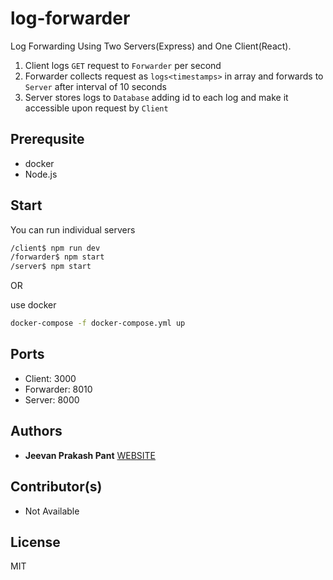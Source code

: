 # log-forwarder
Log Forwarding Using Two Servers(Express) and One Client(React).
1. Client logs `GET` request to `Forwarder`  per second
2. Forwarder collects request as `logs<timestamps>` in array and forwards to `Server` after interval of 10 seconds
3. Server stores logs to `Database` adding id to each log and make it accessible upon request by `Client`

## Prerequsite

* docker
* Node.js

## Start

You can run individual servers
```sh
/client$ npm run dev
/forwarder$ npm start
/server$ npm start
```

OR 

use docker
```sh
docker-compose -f docker-compose.yml up
```

## Ports
* Client: 3000
* Forwarder: 8010
* Server: 8000

## Authors
* **Jeevan Prakash Pant** [WEBSITE](https://jeevanpant.com)

## Contributor(s)
* Not Available

## License
MIT
